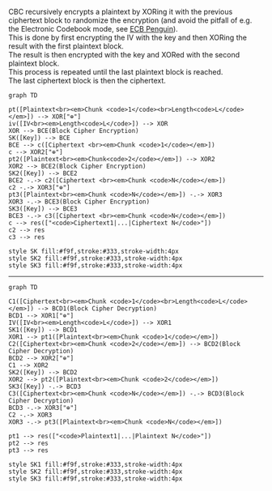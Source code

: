CBC recursively encrypts a plaintext by XORing it with the previous ciphertext block to randomize the encryption (and avoid the pitfall of e.g. the Electronic Codebook mode, see [ECB Penguin](https://words.filippo.io/the-ecb-penguin/)).\
This is done by first encrypting the IV with the key and then XORing the result with the first plaintext block.\
The result is then encrypted with the key and XORed with the second plaintext block.\
This process is repeated until the last plaintext block is reached.\
The last ciphertext block is then the ciphertext.

```mermaid
graph TD

pt([Plaintext<br><em>Chunk <code>1</code><br>Length<code>L</code></em>]) --> XOR["⊕"]
iv([IV<br><em>Length<code>L</code>]) --> XOR
XOR --> BCE(Block Cipher Encryption)
SK([Key]) --> BCE
BCE --> c([Ciphertext <br><em>Chunk <code>1</code></em>])
c --> XOR2["⊕"]
pt2([Plaintext<br><em>Chunk<code>2</code></em>]) --> XOR2
XOR2 --> BCE2(Block Cipher Encryption)
SK2([Key]) --> BCE2
BCE2 -.-> c2([Ciphertext <br><em>Chunk <code>N</code></em>])
c2 -.-> XOR3["⊕"]
pt3([Plaintext<br><em>Chunk <code>N</code></em>]) -.-> XOR3
XOR3 -.-> BCE3(Block Cipher Encryption)
SK3([Key]) --> BCE3
BCE3 -.-> c3([Ciphertext <br><em>Chunk <code>N</code></em>])
c --> res(["<code>Ciphertext1|...|Ciphertext N</code>"])
c2 --> res
c3 --> res

style SK fill:#f9f,stroke:#333,stroke-width:4px
style SK2 fill:#f9f,stroke:#333,stroke-width:4px
style SK3 fill:#f9f,stroke:#333,stroke-width:4px
```

---

```mermaid
graph TD

C1([Ciphertext<br><em>Chunk <code>1</code><br>Length<code>L</code></em>]) --> BCD1(Block Cipher Decryption)
BCD1 --> XOR1["⊕"]
IV([IV<br><em>Length<code>L</code>]) --> XOR1
SK1([Key]) --> BCD1
XOR1 --> pt1([Plaintext<br><em>Chunk <code>1</code></em>])
C2([Ciphertext<br><em>Chunk <code>2</code></em>]) --> BCD2(Block Cipher Decryption)
BCD2 --> XOR2["⊕"]
C1 --> XOR2
SK2([Key]) --> BCD2
XOR2 --> pt2([Plaintext<br><em>Chunk <code>2</code></em>])
SK3([Key]) -.-> BCD3
C3([Ciphertext<br><em>Chunk <code>N</code></em>]) -.-> BCD3(Block Cipher Decryption)
BCD3 -.-> XOR3["⊕"]
C2 -.-> XOR3
XOR3 -.-> pt3([Plaintext<br><em>Chunk <code>N</code></em>])

pt1 --> res(["<code>Plaintext1|...|Plaintext N</code>"])
pt2 --> res
pt3 --> res

style SK1 fill:#f9f,stroke:#333,stroke-width:4px
style SK2 fill:#f9f,stroke:#333,stroke-width:4px
style SK3 fill:#f9f,stroke:#333,stroke-width:4px
```
